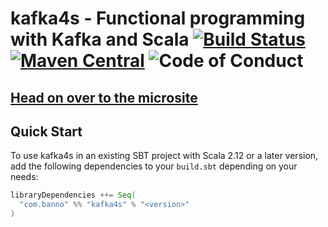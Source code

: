 # kafka4s - Functional programming with Kafka and Scala [![Build Status](https://travis-ci.com/banno/kafka4s.svg?branch=master)](https://travis-ci.com/banno/kafka4s) [![Maven Central](https://maven-badges.herokuapp.com/maven-central/com.banno/kafka4s_2.12/badge.svg)](https://maven-badges.herokuapp.com/maven-central/com.banno/kafka4s_2.12) ![Code of Conduct](https://img.shields.io/badge/Code%20of%20Conduct-Scala-blue.svg)

## [Head on over to the microsite](https://banno.github.io/kafka4s)

## Quick Start

To use kafka4s in an existing SBT project with Scala 2.12 or a later version, add the following dependencies to your
`build.sbt` depending on your needs:

```scala
libraryDependencies ++= Seq(
  "com.banno" %% "kafka4s" % "<version>"
)
```
